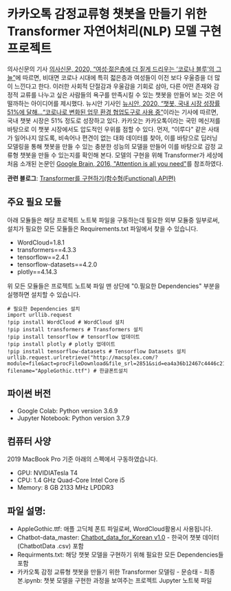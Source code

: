# 카카오톡 감정교류형 챗봇을 만들기 위한 Transformer 자연어처리(NLP) 모델 구현 프로젝트

의사신문의 기사 [의사신문, 2020, “여성·젊은층에 더 짙게 드리우는 ‘코로나 블루’의 그늘”](http://www.doctorstimes.com/news/articleView.html?idxno=213187)에 따르면, 비대면 코로나 시대에 특히 젋은층과 여성들이 이전 보다 우울증을 더 많이 느낀다고 한다. 이러한 사회적 단절감과 우울감을 기회로 삼아, 다른 어떤 존재와 감정적 교류를 나누고 싶은 사람들의 욕구를 만족시킬 수 있는 챗봇을 만들어 보는 것은 어떨까하는 아이디어를 제시했다. 뉴시안 기사인 [뉴시안, 2020, “챗봇, 국내 시장 성장률 51%에 달해…“코로나로 변화된 업무 환경 협업도구로 사용 중”](http://www.newsian.co.kr/news/articleView.html?idxno=44459)이라는 기사에 따르면, 국내 챗봇 시장은 51% 정도로 성장하고 있다. 카카오는 카카오톡이라는 국민 메신저를 바탕으로 이 챗봇 시장에서도 압도적인 우위를 점할 수 있다. 먼저, “이루다" 같은 사태가 일어나지 않도록, 비속어나 편견이 없는 대화 데이터를 찾아, 이를 바탕으로 딥러닝 모델링을 통해 챗봇을 만들 수 있는 충분한 성능의 모델을 만들어 이를 바탕으로 감정 교류형 챗봇을 만들 수 있는지를 확인해 본다. 모델의 구현을 위해 Transformer가 세상에 처음 소개된 논문인 [Google Brain, 2016, "Attention is all you need"](https://arxiv.org/abs/1706.03762)를 참조하였다.

**관련 블로그**: [Transformer를 구현하기(함수형(Functional) API편)
](https://conanmoon.medium.com/%EB%8D%B0%EC%9D%B4%ED%84%B0-%EA%B3%BC%ED%95%99-%EC%9C%A0%EB%A7%9D%EC%A3%BC%EC%9D%98-%EB%A7%A4%EC%9D%BC-%EA%B8%80%EC%93%B0%EA%B8%B0-%EC%BA%A1%EC%8A%A4%ED%86%A4-%ED%94%84%EB%A1%9C%EC%A0%9D%ED%8A%B8-2%EC%A3%BC%EC%B0%A8-1c83a14f7155)

## 주요 필요 모듈
아래 모듈들은 해당 프로젝트 노트북 파일을 구동하는데 필요한 외부 모듈중 일부로써, 설치가 필요한 모든 모듈들은 Requirements.txt 파일에서 찾을 수 있습니다.

- WordCloud=1.8.1
- transformers==4.3.3
- tensorflow==2.4.1
- tensorflow-datasets==4.2.0
- plotly==4.14.3

위 모든 모듈들은 프로젝트 노트북 파일 맨 상단에 "0.필요한 Dependencies" 부분을 실행하면 설치할 수 있습니다.

```
# 필요한 Dependencies 설치
import urllib.request
!pip install WordCloud # WordCloud 설치 
!pip install transformers # Transformers 설치
!pip install tensorflow # tensorflow 업데이트
!pip install plotly # plotly 업데이트
!pip install tensorflow-datasets # Tensorflow Datasets 설치
urllib.request.urlretrieve("http://macsplex.com/?module=file&act=procFileDownload&file_srl=2851&sid=ea4a36b12467c4446c21e70762c7d10f&module_srl=2822g", filename="AppleGothic.ttf") # 한글폰트설치
```

## 파이썬 버전
- Google Colab: Python version 3.6.9
- Jupyter Notebook: Python version 3.7.9

## 컴퓨터 사양
2019 MacBook Pro 기준 아래의 스펙에서 구동하였습니다.
- GPU: NVIDIATesla T4
- CPU: 1.4 GHz Quad-Core Intel Core i5
- Memory: 8 GB 2133 MHz LPDDR3

## 파일 설명:
- AppleGothic.ttf: 애플 고딕체 폰트 파일로써, WordCloud활용시 사용됩니다.
- Chatbot-data_master: [Chatbot_data_for_Korean v1.0](https://github.com/songys/Chatbot_data) - 한국어 챗봇 데이터 (ChatbotData .csv) 포함
- Requirments.txt: 해당 챗봇 모델을 구현하기 위해 필요한 모든 Dependencies들 포함
- 카카오톡 감정 교류형 챗봇을 만들기 위한 Transformer 모델링 - 문승태 - 최종본.ipynb: 챗봇 모델을 구현한 과정을 보여주는 프로젝트 Jupyter 노트북 파일 
